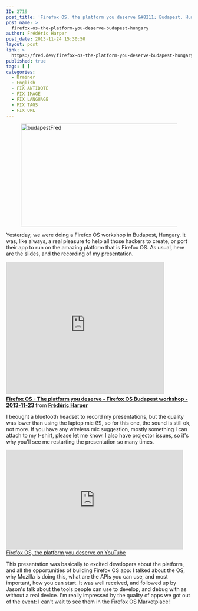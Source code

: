 ```yaml
---
ID: 2719
post_title: 'Firefox OS, the platform you deserve &#8211; Budapest, Hungary'
post_name: >
  firefox-os-the-platform-you-deserve-budapest-hungary
author: Frédéric Harper
post_date: 2013-11-24 15:30:50
layout: post
link: >
  https://fred.dev/firefox-os-the-platform-you-deserve-budapest-hungary/
published: true
tags: [ ]
categories:
  - Brainer
  - English
  - FIX ANTIDOTE
  - FIX IMAGE
  - FIX LANGUAGE
  - FIX TAGS
  - FIX URL
---
```

<figure><img alt="budapestFred" src="http://fred.dev/wp-content/uploads/2013/11/budapestFred.jpg" width="600" height="279"/></figure><p>Yesterday, we were doing a Firefox OS workshop in Budapest, Hungary. It was, like always, a real pleasure to help all those hackers to create, or port their app to run on the amazing platform that is Firefox OS. As usual, here are the slides, and the recording of my presentation.</p><div class="embed rich SlideShare"><iframe src="https://www.slideshare.net/slideshow/embed_code/key/Lr0k2hFreKHDzx" width="427" height="356" frameborder="0" marginwidth="0" marginheight="0" scrolling="no" style="border:1px solid #CCC;border-width:1px;margin-bottom:5px;max-width:100%" allowfullscreen> </iframe><div style="margin-bottom:5px"> <strong> <a href="https://www.slideshare.net/fredericharper/firefox-os-the-platform-you-deserve-firefox-os-budaptest-workshop-20131123" title="Firefox OS - The platform you deserve - Firefox OS Budapest workshop - 2013-11-23" target="_blank" rel="noopener noreferrer">Firefox OS - The platform you deserve - Firefox OS Budapest workshop - 2013-11-23</a> </strong> from <strong><a href="https://www.slideshare.net/fredericharper" target="_blank" rel="noopener noreferrer">Frédéric Harper</a></strong></div></div><p>I beought a bluetooth headset to record my presentations, but the quality was lower than using the laptop mic (!!), so for this one, the sound is still ok, not more. If you have any wireless mic suggestion, mostly something I can attach to my t-shirt, please let me know. I also have projector issues, so it's why you'll see me restarting the presentation so many times.</p><div class="embed video YouTube"><iframe width="480" height="270" src="https://www.youtube.com/embed/p3Ip1t9ezos?feature=oembed" frameborder="0" allowfullscreen></iframe></div> <a href="https://www.youtube.com/watch?v=p3Ip1t9ezos" target="_blank" rel="noopener noreferrer">Firefox OS, the platform you deserve on YouTube</a><p>This presentation was basically to excited developers about the platform, and all the opportunities of building Firefox OS app: I talked about the OS, why Mozilla is doing this, what are the APIs you can use, and most important, how you can start. It was well received, and followed up by Jason's talk about the tools people can use to develop, and debug with as without a real device. I'm really impressed by the quality of apps we got out of the event: I can't wait to see them in the Firefox OS Marketplace!</p> 